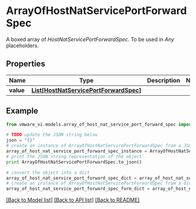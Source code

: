 # ArrayOfHostNatServicePortForwardSpec

A boxed array of *HostNatServicePortForwardSpec*. To be used in *Any* placeholders. 

## Properties
Name | Type | Description | Notes
------------ | ------------- | ------------- | -------------
**value** | [**List[HostNatServicePortForwardSpec]**](HostNatServicePortForwardSpec.md) |  | 

## Example

```python
from vmware_vi.models.array_of_host_nat_service_port_forward_spec import ArrayOfHostNatServicePortForwardSpec

# TODO update the JSON string below
json = "{}"
# create an instance of ArrayOfHostNatServicePortForwardSpec from a JSON string
array_of_host_nat_service_port_forward_spec_instance = ArrayOfHostNatServicePortForwardSpec.from_json(json)
# print the JSON string representation of the object
print ArrayOfHostNatServicePortForwardSpec.to_json()

# convert the object into a dict
array_of_host_nat_service_port_forward_spec_dict = array_of_host_nat_service_port_forward_spec_instance.to_dict()
# create an instance of ArrayOfHostNatServicePortForwardSpec from a dict
array_of_host_nat_service_port_forward_spec_form_dict = array_of_host_nat_service_port_forward_spec.from_dict(array_of_host_nat_service_port_forward_spec_dict)
```
[[Back to Model list]](../README.md#documentation-for-models) [[Back to API list]](../README.md#documentation-for-api-endpoints) [[Back to README]](../README.md)


